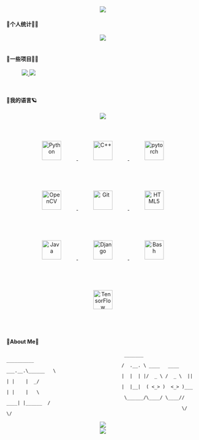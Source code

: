 <div align=center>
  <a href="[https://github.com/catchcodes/github-readme-stats](https://git.io/typing-svg)">
    <img src="https://readme-typing-svg.demolab.com?font=Noto+Serif+Simplified+Chinese&pause=1000&color=696969&width=500&lines=有言：备飨宴为高朋接风，斟琼浆替挚友洗尘。">
  </a>
</div> 


#### 💖个人统计👨‍💻

<div align='center'><img src="https://github-readme-stats.vercel.app/api?username=catchcodes&hide=contribs,prs&count_private=true&show_icons=true&theme=calm"></div>

</br>

#### 🚀一些项目🏄‍♂️

<figure class="half">  
  <a href="https://github.com/catchcodes/DIP_GUI">
      <img src="https://github-readme-stats.vercel.app/api/pin/?username=catchcodes&repo=DIP_GUI">
  </a>  
  <a href="https://github.com/catchcodes/catchcodes.github.io">
      <img src="https://github-readme-stats.vercel.app/api/pin/?username=catchcodes&repo=catchcodes.github.io">
  </a> 
</figure>

</br>

#### 💪我的语言🪐

<div align=center>
  <a href="https://github.com/catchcodes/github-readme-stats">
    <img src="https://github-readme-stats.vercel.app/api/top-langs/?username=catchcodes&layout=compact">
  </a>
</div>

</br>

<div align="center">  
  
<a href="https://www.python.org/" target="_blank">
  <img style="margin: 40px" src="https://profilinator.rishav.dev/skills-assets/python-original.svg" alt="Python" height="50" />
</a>  
    
<a href="https://www.cplusplus.com/" target="_blank">
  <img style="margin: 40px" src="https://profilinator.rishav.dev/skills-assets/cplusplus-original.svg" alt="C++" height="50" />
</a>  
  
<a href="https://pytorch.org/" target="_blank">
  <img style="margin: 40px" src="https://profilinator.rishav.dev/skills-assets/pytorch-icon.svg" alt="pytorch" height="50" />
</a> 

<a href="https://opencv.org/" target="_blank">
  <img style="margin: 40px" src="https://profilinator.rishav.dev/skills-assets/opencv-icon.svg" alt="OpenCV" height="50" />
</a>    
  
<a href="https://github.com/" target="_blank">
  <img style="margin: 40px" src="https://profilinator.rishav.dev/skills-assets/git-scm-icon.svg" alt="Git" height="50" />
</a>    
  
<a href="https://en.wikipedia.org/wiki/HTML5" target="_blank">
  <img style="margin: 40px" src="https://profilinator.rishav.dev/skills-assets/html5-original-wordmark.svg" alt="HTML5" height="50" />
</a>  

<a href="https://www.java.com/" target="_blank">
  <img style="margin: 40px" src="https://profilinator.rishav.dev/skills-assets/java-original-wordmark.svg" alt="Java" height="50" />
</a>  
  
<a href="https://www.djangoproject.com/" target="_blank">
  <img style="margin: 40px" src="https://profilinator.rishav.dev/skills-assets/django-original.svg" alt="Django" height="50" />
</a>  
  
<a href="https://www.gnu.org/software/bash/" target="_blank">
  <img style="margin: 40px" src="https://profilinator.rishav.dev/skills-assets/gnu_bash-icon.svg" alt="Bash" height="50" />
</a>   
  
<a href="https://www.tensorflow.org/" target="_blank">
  <img style="margin: 40px" src="https://profilinator.rishav.dev/skills-assets/tensorflow-icon.svg" alt="TensorFlow" height="50" />
</a>  
  
</div>

</br>

#### 🥳About Me🤗

```
                                           _______                     __________ 
                                          /  .__. \ ____   ____ ___.__.\______   \
                                          |  |  | |/  _ \ /  _ \  ||  | |    |  _/
                                          |  |__|  ( <_> )  <_> )___  | |    |   \
                                           \______/\____/ \____// ____| |______  /
                                                                \/             \/ 
```


<div align=center>
  <img src="https://metrics.lecoq.io/catchcodes?template=classic&isocalendar=1&base=header%2C%20activity%2C%20community%2C%20repositories%2C%20metadata&base.indepth=false&base.hireable=false&base.skip=false&isocalendar=false&isocalendar.duration=half-year&config.timezone=Asia%2FShanghai">
</div>

<div align=center>
  <a href="https://github.com/catchcodes/github-profile-trophy">
    <img src="https://github-profile-trophy.vercel.app/?username=catchcodes">
  </a>
</div>

